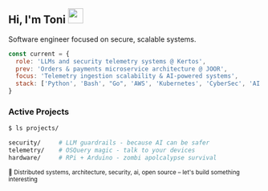 ## Hi, I'm Toni <img src="https://raw.githubusercontent.com/MartinHeinz/MartinHeinz/master/wave.gif" width="30px">

Software engineer focused on secure, scalable systems.

```javascript
const current = {
  role: 'LLMs and security telemetry systems @ Kertos',
  prev: 'Orders & payments microservice architecture @ JOOR',
  focus: 'Telemetry ingestion scalability & AI-powered systems',
  stack: ['Python', 'Bash', "Go", 'AWS', 'Kubernetes', 'CyberSec', 'AI'],
}
```

### Active Projects

```bash
$ ls projects/

security/     # LLM guardrails - because AI can be safer
telemetry/    # OSQuery magic - talk to your devices
hardware/     # RPi + Arduino - zombi apolcalypse survival
```

<sub>💬 Distributed systems, architecture, security, ai, open source – let's build something interesting</sub>
